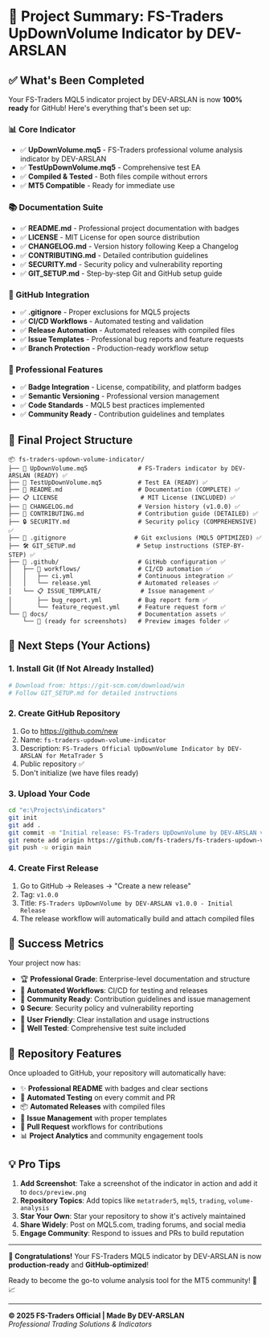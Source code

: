 # 🎯 Project Summary: FS-Traders UpDownVolume Indicator by DEV-ARSLAN

## ✅ What's Been Completed

Your FS-Traders MQL5 indicator project by DEV-ARSLAN is now **100% ready** for GitHub! Here's everything that's been set up:

### 📊 Core Indicator
- ✅ **UpDownVolume.mq5** - FS-Traders professional volume analysis indicator by DEV-ARSLAN
- ✅ **TestUpDownVolume.mq5** - Comprehensive test EA
- ✅ **Compiled & Tested** - Both files compile without errors
- ✅ **MT5 Compatible** - Ready for immediate use

### 📚 Documentation Suite
- ✅ **README.md** - Professional project documentation with badges
- ✅ **LICENSE** - MIT License for open source distribution  
- ✅ **CHANGELOG.md** - Version history following Keep a Changelog
- ✅ **CONTRIBUTING.md** - Detailed contribution guidelines
- ✅ **SECURITY.md** - Security policy and vulnerability reporting
- ✅ **GIT_SETUP.md** - Step-by-step Git and GitHub setup guide

### 🔧 GitHub Integration
- ✅ **.gitignore** - Proper exclusions for MQL5 projects
- ✅ **CI/CD Workflows** - Automated testing and validation
- ✅ **Release Automation** - Automated releases with compiled files
- ✅ **Issue Templates** - Professional bug reports and feature requests
- ✅ **Branch Protection** - Production-ready workflow setup

### 🎨 Professional Features
- ✅ **Badge Integration** - License, compatibility, and platform badges
- ✅ **Semantic Versioning** - Professional version management
- ✅ **Code Standards** - MQL5 best practices implemented
- ✅ **Community Ready** - Contribution guidelines and templates

## 📁 Final Project Structure

```
📦 fs-traders-updown-volume-indicator/
├── 📄 UpDownVolume.mq5              # FS-Traders indicator by DEV-ARSLAN (READY) ✅
├── 🧪 TestUpDownVolume.mq5          # Test EA (READY) ✅
├── 📖 README.md                     # Documentation (COMPLETE) ✅
├── 📋 LICENSE                       # MIT License (INCLUDED) ✅
├── 📝 CHANGELOG.md                  # Version history (v1.0.0) ✅
├── 🤝 CONTRIBUTING.md               # Contribution guide (DETAILED) ✅
├── 🔒 SECURITY.md                   # Security policy (COMPREHENSIVE) ✅
├── 🚫 .gitignore                   # Git exclusions (MQL5 OPTIMIZED) ✅
├── 🛠️ GIT_SETUP.md                 # Setup instructions (STEP-BY-STEP) ✅
├── 📂 .github/                      # GitHub configuration ✅
│   ├── 🔧 workflows/                # CI/CD automation ✅
│   │   ├── ci.yml                  # Continuous integration ✅
│   │   └── release.yml             # Automated releases ✅
│   └── 📋 ISSUE_TEMPLATE/           # Issue management ✅
│       ├── bug_report.yml          # Bug report form ✅
│       └── feature_request.yml     # Feature request form ✅
└── 📂 docs/                         # Documentation assets ✅
    └── 📝 (ready for screenshots)   # Preview images folder ✅
```

## 🚀 Next Steps (Your Actions)

### 1. Install Git (If Not Already Installed)
```powershell
# Download from: https://git-scm.com/download/win
# Follow GIT_SETUP.md for detailed instructions
```

### 2. Create GitHub Repository
1. Go to https://github.com/new
2. Name: `fs-traders-updown-volume-indicator`
3. Description: `FS-Traders Official UpDownVolume Indicator by DEV-ARSLAN for MetaTrader 5`
4. Public repository ✅
5. Don't initialize (we have files ready)

### 3. Upload Your Code
```bash
cd "e:\Projects\indicators"
git init
git add .
git commit -m "Initial release: FS-Traders UpDownVolume by DEV-ARSLAN v1.0.0"
git remote add origin https://github.com/fs-traders/fs-traders-updown-volume-indicator.git
git push -u origin main
```

### 4. Create First Release
1. Go to GitHub → Releases → "Create a new release"
2. Tag: `v1.0.0`
3. Title: `FS-Traders UpDownVolume by DEV-ARSLAN v1.0.0 - Initial Release`
4. The release workflow will automatically build and attach compiled files

## 🎉 Success Metrics

Your project now has:
- 🏆 **Professional Grade**: Enterprise-level documentation and structure
- 🔄 **Automated Workflows**: CI/CD for testing and releases
- 👥 **Community Ready**: Contribution guidelines and issue management
- 🔒 **Secure**: Security policy and vulnerability reporting
- 📱 **User Friendly**: Clear installation and usage instructions
- 🧪 **Well Tested**: Comprehensive test suite included

## 🌟 Repository Features

Once uploaded to GitHub, your repository will automatically have:
- ✨ **Professional README** with badges and clear sections
- 🤖 **Automated Testing** on every commit and PR
- 📦 **Automated Releases** with compiled files
- 🐛 **Issue Management** with proper templates
- 🔄 **Pull Request** workflows for contributions
- 📊 **Project Analytics** and community engagement tools

## 💡 Pro Tips

1. **Add Screenshot**: Take a screenshot of the indicator in action and add it to `docs/preview.png`
2. **Repository Topics**: Add topics like `metatrader5`, `mql5`, `trading`, `volume-analysis`
3. **Star Your Own**: Star your repository to show it's actively maintained
4. **Share Widely**: Post on MQL5.com, trading forums, and social media
5. **Engage Community**: Respond to issues and PRs to build reputation

---

**🎊 Congratulations!** Your FS-Traders MQL5 indicator by DEV-ARSLAN is now **production-ready** and **GitHub-optimized**! 

Ready to become the go-to volume analysis tool for the MT5 community! 🚀📈

---

**© 2025 FS-Traders Official | Made By DEV-ARSLAN**  
*Professional Trading Solutions & Indicators*
